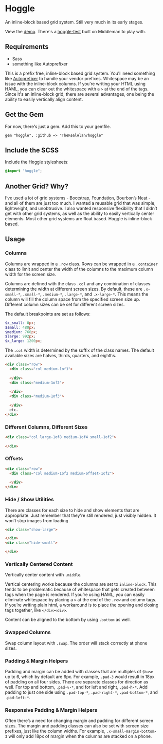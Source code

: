 # Hoggle

An inline-block based grid system. Still very much in its early stages.

View the [demo](http://therealalan.github.io/hoggle-test/). There's a [hoggle-test](https://github.com/TheRealAlan/hoggle-test) built on Middleman to play with.

## Requirements

- Sass
- something like Autoprefixer

This is a prefix free, inline-block based grid system. You'll need something like [Autoprefixer](https://github.com/postcss/autoprefixer) to handle your vendor prefixes. Whitespace may be an issue with the inline-block columns. If you're writing your HTML using HAML, you can clear out the whitespace with a `>` at the end of the tags. Since it's an inline-block grid, there are several advantages, one being the ability to easily vertically align content.

## Get the Gem

For now, there's just a gem. Add this to your gemfile.

```
gem "hoggle", :github => "TheRealAlan/hoggle"
```

## Include the SCSS

Include the Hoggle stylesheets:

``` scss
@import "hoggle";
```

## Another Grid? Why?

I’ve used a lot of grid systems - Bootstrap, Foundation, Bourbon’s Neat - and all of them are just too much. I wanted a reusable grid that was simple, lightweight, and unobtrusive. I also wanted responsive flexibility that I didn’t get with other grid systems, as well as the ability to easily vertically center elements. Most other grid systems are float based. Hoggle is inline-block based.

## Usage

### Columns

Columns are wrapped in a `.row` class. Rows can be wrapped in a `.container` class to limit and center the width of the columns to the maximum column width for the screen size.

Columns are defined with the class `.col` and any combination of classes determining the width at different screen sizes. By default, these are `.x-small-*`, `.small-*`, `.medium-*`, `.large-*`, and `.x-large-*`. This means the column will fill the column space from the specified screen size up. Different column sizes can be set for different screen sizes.

The default breakpoints are set as follows:

``` scss
$x_small: 0px;
$small: 480px;
$medium: 768px;
$large: 992px;
$x_large: 1200px;
```

The `.col` width is determined by the suffix of the class names. The default available sizes are halves, thirds, quarters, and eighths.

``` html
<div class="row">
  <div class="col medium-1of1">
    
  </div>
  <div class="medium-1of2">
    
  </div>
  <div class="medium-1of3">
    
  </div>
  etc.
</div>
```

### Different Columns, Different Sizes

``` html
<div class="col large-1of8 medium-1of4 small-1of2">
  
</div>
```

### Offsets

``` html
<div class="row">
  <div class="col medium-1of2 medium-offset-1of2">
    
  </div>
</div>
```

### Hide / Show Utilities

There are classes for each size to hide and show elements that are appropriate. Just remember that they're still rendered, just visibly hidden. It won’t stop images from loading.

``` html
<div class="show-large">

</div>
<div class="hide-small">

</div>
```

### Vertically Centered Content

Vertically center content with `.middle`.

Vertical centering works because the columns are set to `inline-block`. This tends to be problematic because of whitespace that gets created between tags when the page is rendered. If you’re using HAML, you can easily eliminate whitespace by placing a `>` at the end of the `.row` and column tags. If you’re writing plain html, a workaround is to place the opening and closing tags together, like `</div><div>`.

Content can be aligned to the bottom by using `.bottom` as well.

### Swapped Columns

Swap column layout with <code class="code">.swap</code>. The order will stack correctly at phone sizes.

### Padding & Margin Helpers

Padding and margin can be added with classes that are multiples of `$base` up to 6, which by default are 6px. For example, `.pad-3` would result in 18px of padding on all four sides. There are separate classes for direction as well. For top and bottom, `.pad-v-*`, and for left and right, `.pad-h-*`. Add padding to just one side using `.pad-top-*`, `.pad-right-*`, `.pad-bottom-*`, and `.pad-left-*`.

### Responsive Padding & Margin Helpers

Often there’s a need for changing margin and padding for different screen sizes. The margin and padding classes can also be set with screen size prefixes, just like the column widths. For example, `.x-small-margin-bottom-3` will only add 18px of margin when the columns are stacked on a phone.